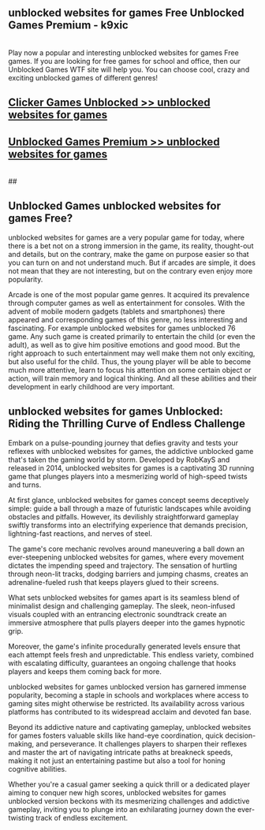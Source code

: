 ## unblocked websites for games Free Unblocked Games Premium - k9xic <br>
<br>
Play now a popular and interesting unblocked websites for games Free games. If you are looking for free games for school and office, then our Unblocked Games WTF site will help you. You can choose cool, crazy and exciting unblocked games of different genres!


##  [Clicker Games Unblocked >> unblocked websites for games](http://freeplayer.one?title=unblocked_websites_for_games&ref=05)

##  [Unblocked Games Premium >> unblocked websites for games](http://freeplayer.one?title=unblocked_websites_for_games&ref=05)
  <br>
  ##



## Unblocked Games unblocked websites for games Free?

unblocked websites for games are a very popular game for today, where there is a bet not on a strong immersion in the game, its reality, thought-out and details, but on the contrary, make the game on purpose easier so that you can turn on and not understand much. But if arcades are simple, it does not mean that they are not interesting, but on the contrary even enjoy more popularity.

Arcade is one of the most popular game genres. It acquired its prevalence through computer games as well as entertainment for consoles. With the advent of mobile modern gadgets (tablets and smartphones) there appeared and corresponding games of this genre, no less interesting and fascinating. For example unblocked websites for games unblocked 76 game. Any such game is created primarily to entertain the child (or even the adult), as well as to give him positive emotions and good mood. But the right approach to such entertainment may well make them not only exciting, but also useful for the child. Thus, the young player will be able to become much more attentive, learn to focus his attention on some certain object or action, will train memory and logical thinking. And all these abilities and their development in early childhood are very important.

##  unblocked websites for games Unblocked: Riding the Thrilling Curve of Endless Challenge

Embark on a pulse-pounding journey that defies gravity and tests your reflexes with unblocked websites for games, the addictive unblocked game that's taken the gaming world by storm. Developed by RobKayS and released in 2014, unblocked websites for games is a captivating 3D running game that plunges players into a mesmerizing world of high-speed twists and turns.

At first glance, unblocked websites for games concept seems deceptively simple: guide a ball through a maze of futuristic landscapes while avoiding obstacles and pitfalls. However, its devilishly straightforward gameplay swiftly transforms into an electrifying experience that demands precision, lightning-fast reactions, and nerves of steel.

The game's core mechanic revolves around maneuvering a ball down an ever-steepening unblocked websites for games, where every movement dictates the impending speed and trajectory. The sensation of hurtling through neon-lit tracks, dodging barriers and jumping chasms, creates an adrenaline-fueled rush that keeps players glued to their screens.

What sets unblocked websites for games apart is its seamless blend of minimalist design and challenging gameplay. The sleek, neon-infused visuals coupled with an entrancing electronic soundtrack create an immersive atmosphere that pulls players deeper into the games hypnotic grip.

Moreover, the game's infinite procedurally generated levels ensure that each attempt feels fresh and unpredictable. This endless variety, combined with escalating difficulty, guarantees an ongoing challenge that hooks players and keeps them coming back for more.

unblocked websites for games unblocked version has garnered immense popularity, becoming a staple in schools and workplaces where access to gaming sites might otherwise be restricted. Its availability across various platforms has contributed to its widespread acclaim and devoted fan base.

Beyond its addictive nature and captivating gameplay, unblocked websites for games fosters valuable skills like hand-eye coordination, quick decision-making, and perseverance. It challenges players to sharpen their reflexes and master the art of navigating intricate paths at breakneck speeds, making it not just an entertaining pastime but also a tool for honing cognitive abilities.

Whether you're a casual gamer seeking a quick thrill or a dedicated player aiming to conquer new high scores, unblocked websites for games unblocked version beckons with its mesmerizing challenges and addictive gameplay, inviting you to plunge into an exhilarating journey down the ever-twisting track of endless excitement.